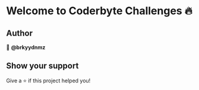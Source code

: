 # Welcome to Coderbyte Challenges  🔥

## Author

👤 **@brkyydnmz**


## Show your support

Give a ⭐️ if this project helped you!


